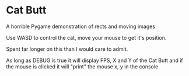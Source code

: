 # Cat Butt
 A horrible Pygame demonstration of rects and moving images


Use WASD to control the cat, move your mouse to get it's position.

Spent far longer on this than I would care to admit.

As long as DEBUG is true it will display FPS,  X and Y of the Cat Butt and if the mouse is clicked it will "print" the mouse x, y
in the console
